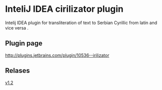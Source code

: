 # InteliJ IDEA cirilizator plugin
Intelij IDEA plugin for transliteration of text to Serbian Cyrillic from latin and vice versa .

## Plugin page
http://plugins.jetbrains.com/plugin/10536--irilizator

## Relases
[v1.2](https://github.com/jokam85/ij-cirilizator-plugin/releases/download/v1.2/cirilizator-v1_2.jar)
